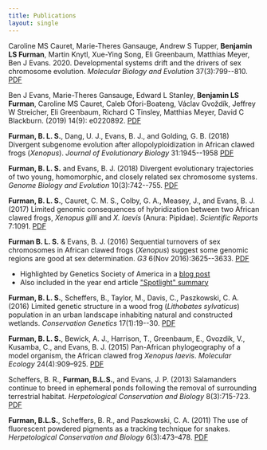 ```yaml
---
title: Publications
layout: single
---
```


Caroline MS Cauret, Marie-Theres Gansauge, Andrew S Tupper, **Benjamin LS Furman**, Martin Knytl, Xue-Ying Song, Eli Greenbaum, Matthias Meyer, Ben J Evans. 2020. Developmental systems drift and the drivers of sex chromosome evolution. *Molecular Biology and Evolution* 37(3):799--810. [PDF](/assets/papers/Cauret_etal_MBE_2020.pdf)

Ben J Evans, Marie-Theres Gansauge, Edward L Stanley, **Benjamin LS Furman**, Caroline MS Cauret, Caleb Ofori-Boateng, Václav Gvoždík, Jeffrey W Streicher, Eli Greenbaum, Richard C Tinsley, Matthias Meyer, David C Blackburn. (2019) 14(9): e0220892. [PDF](/assets/papers/2019_PLoSOne_Fraseri_Evans_etal.pdf)

**Furman, B. L. S.**, Dang, U. J., Evans, B. J., and Golding, G. B. (2018) Divergent subgenome evolution after allopolyploidization in African clawed frogs (*Xenopus*). *Journal of Evolutionary Biology* 31:1945--1958 [PDF](/assets/papers/2018_JEB_DuplicateGene_Evol.pdf)

**Furman, B. L. S.** and Evans, B. J. (2018) Divergent evolutionary trajectories of two young, homomorphic, and closely related sex chromosome systems. *Genome Biology and Evolution* 10(3):742--755. [PDF](/assets/papers/Furman_Evans_GBE2018-All.pdf)

**Furman, B. L. S.**, Cauret, C. M. S., Colby, G. A., Measey, J., and Evans, B. J. (2017) Limited genomic consequences of hybridization between two African clawed frogs, *Xenopus gilli* and *X. laevis* (Anura: Pipidae). *Scientific Reports* 7:1091. [PDF](/assets/papers/Furmanetal_2017_SciRepts.pdf)

**Furman B. L. S.** & Evans, B. J. (2016) Sequential turnovers of sex chromosomes in African clawed frogs (*Xenopus*) suggest some genomic regions are good at sex determination. *G3* 6(Nov 2016):3625--3633. [PDF](/assets/papers/Furman_Evans_2016_G3_JournalVersion_wSupp.pdf)


* Highlighted by Genetics Society of America in a [blog post](http://genestogenomes.org/sex-chromosome-turnover-in-frogs-hints-at-evolutionary-patterns/)
* Also included in the year end article ["Spotlight" summary](http://genestogenomes.org/2016-g3-genesgenomesgenetics-spotlight/)


**Furman, B. L. S.**, Scheffers, B., Taylor, M., Davis, C., Paszkowski, C. A. (2016) Limited genetic structure in a wood frog (*Lithobates sylvaticus*) population in an urban landscape inhabiting natural and constructed wetlands. *Conservation Genetics* 17(1):19--30. [PDF](/assets/papers/ConGen2015.pdf)

**Furman, B. L. S.**, Bewick, A. J., Harrison, T., Greenbaum, E., Gvozdik, V., Kusamba, C., and Evans, B. J. (2015) Pan-African phylogeography of a model organism, the African clawed frog *Xenopus laevis*. *Molecular Ecology* 24(4):909–925. [PDF](/assets/papers/furmanetal2015.pdf)

Scheffers, B. R., **Furman, B.L.S.**, and Evans, J. P. (2013) Salamanders continue to breed in ephemeral ponds following the removal of surrounding terrestrial habitat. *Herpetological Conservation and Biology* 8(3):715-723. [PDF](/assets/papers/scheffers2013.pdf)

**Furman, B.L.S.**, Scheffers, B. R., and Paszkowski, C. A. (2011) The use of fluorescent powdered pigments as a tracking technique for snakes. *Herpetological Conservation and Biology* 6(3):473–478. [PDF](/assets/papers/furman2011_herpconbio.pdf)
